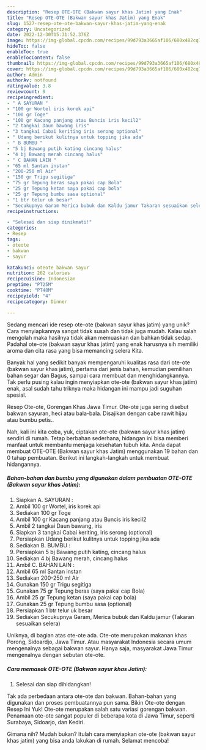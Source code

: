 ```yaml
---
description: "Resep OTE-OTE (Bakwan sayur khas Jatim) yang Enak"
title: "Resep OTE-OTE (Bakwan sayur khas Jatim) yang Enak"
slug: 1527-resep-ote-ote-bakwan-sayur-khas-jatim-yang-enak
category: Uncategorized
date: 2022-12-30T15:31:52.376Z
image: https://img-global.cpcdn.com/recipes/99d793a3665af106/680x482cq70/ote-ote-bakwan-sayur-khas-jatim-foto-resep-utama.jpg
hideToc: false
enableToc: true
enableTocContent: false
thumbnail: https://img-global.cpcdn.com/recipes/99d793a3665af106/680x482cq70/ote-ote-bakwan-sayur-khas-jatim-foto-resep-utama.jpg
cover: https://img-global.cpcdn.com/recipes/99d793a3665af106/680x482cq70/ote-ote-bakwan-sayur-khas-jatim-foto-resep-utama.jpg
author: Admin
authorAv: notfound
ratingvalue: 3.8
reviewcount: 9
recipeingredient:
- " A SAYURAN "
- "100 gr Wortel iris korek api"
- "100 gr Toge"
- "100 gr Kacang panjang atau Buncis iris kecil2"
- "2 tangkai Daun bawang iris"
- "3 tangkai Cabai keriting iris serong optional"
- " Udang berikut kulitnya untuk topping jika ada"
- " B BUMBU "
- "5 bj Bawang putih kating cincang halus"
- "4 bj Bawang merah cincang halus"
- " C BAHAN LAIN "
- "65 ml Santan instan"
- "200-250 ml Air"
- "150 gr Trigu segitiga"
- "75 gr Tepung beras saya pakai cap Bola"
- "25 gr Tepung ketan saya pakai cap bola"
- "25 gr Tepung bumbu sasa optional"
- "1 btr telur uk besar"
- "Secukupnya Garam Merica bubuk dan Kaldu jamur Takaran sesuaikan selera"
recipeinstructions:

- "Selesai dan siap dinikmati!"
categories:
- Resep
tags:
- oteote
- bakwan
- sayur

katakunci: oteote bakwan sayur 
nutrition: 262 calories
recipecuisine: Indonesian
preptime: "PT25M"
cooktime: "PT48M"
recipeyield: "4"
recipecategory: Dinner

---
```





Sedang mencari ide resep ote-ote (bakwan sayur khas jatim) yang unik? Cara menyiapkannya sangat tidak susah dan tidak juga mudah. Kalau salah mengolah maka hasilnya tidak akan memuaskan dan bahkan tidak sedap. Padahal ote-ote (bakwan sayur khas jatim) yang enak harusnya sih memiliki aroma dan cita rasa yang bisa memancing selera Kita.





Banyak hal yang sedikit banyak mempengaruhi kualitas rasa dari ote-ote (bakwan sayur khas jatim), pertama dari jenis bahan, kemudian pemilihan bahan segar dan Bagus, sampai cara membuat dan menghidangkannya. Tak perlu pusing kalau ingin menyiapkan ote-ote (bakwan sayur khas jatim) enak,      asal sudah tahu triknya maka hidangan ini mampu jadi suguhan spesial.














Resep Ote-ote, Gorengan Khas Jawa Timur. Ote-ote juga sering disebut bakwan sayuran, heci atau bala-bala. Disajikan dengan cabe rawit hijau atau bumbu petis..






Nah, kali ini kita coba, yuk, ciptakan ote-ote (bakwan sayur khas jatim) sendiri di rumah. Tetap berbahan sederhana, hidangan ini bisa memberi manfaat untuk membantu menjaga kesehatan tubuh kita. Anda dapat membuat OTE-OTE (Bakwan sayur khas Jatim) menggunakan 19 bahan dan 0 tahap pembuatan. Berikut ini langkah-langkah untuk membuat hidangannya.

<!--inarticleads1-->

##### Bahan-bahan dan bumbu yang digunakan dalam pembuatan OTE-OTE (Bakwan sayur khas Jatim):

1. Siapkan  A. SAYURAN :
1. Ambil 100 gr Wortel, iris korek api
1. Sediakan 100 gr Toge
1. Ambil 100 gr Kacang panjang atau Buncis iris kecil2
1. Ambil 2 tangkai Daun bawang, iris
1. Siapkan 3 tangkai Cabai keriting, iris serong (optional)
1. Persiapkan  Udang berikut kulitnya untuk topping jika ada
1. Sediakan  B. BUMBU :
1. Persiapkan 5 bj Bawang putih kating, cincang halus
1. Sediakan 4 bj Bawang merah, cincang halus
1. Ambil  C. BAHAN LAIN :
1. Ambil 65 ml Santan instan
1. Sediakan 200-250 ml Air
1. Gunakan 150 gr Trigu segitiga
1. Gunakan 75 gr Tepung beras (saya pakai cap Bola)
1. Ambil 25 gr Tepung ketan (saya pakai cap bola)
1. Gunakan 25 gr Tepung bumbu sasa (optional)
1. Persiapkan 1 btr telur uk besar
1. Sediakan Secukupnya Garam, Merica bubuk dan Kaldu jamur (Takaran sesuaikan selera)


Uniknya, di bagian atas ote-ote ada. Ote-ote merupakan makanan khas Porong, Sidoardjo, Jawa Timur. Atau masyarakat Indonesia secara umum mengenalnya sebagai bakwan sayur. Hanya saja, masyarakat Jawa Timur mengenalnya dengan sebutan ote-ote. 

<!--inarticleads2-->

##### Cara memasak OTE-OTE (Bakwan sayur khas Jatim):


1. Selesai dan siap dihidangkan!

Tak ada perbedaan antara ote-ote dan bakwan. Bahan-bahan yang digunakan dan proses pembuatannya pun sama. Bikin Ote-ote dengan Resep Ini Yuk! Ote-ote merupakan salah satu variasi gorengan bakwan. Penamaan ote-ote sangat populer di beberapa kota di Jawa Timur, seperti Surabaya, Sidoarjo, dan Kediri. 

Gimana nih? Mudah bukan? Itulah cara menyiapkan ote-ote (bakwan sayur khas jatim) yang bisa anda lakukan di rumah. Selamat mencoba!
